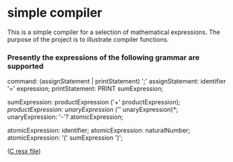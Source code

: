 # simple compiler
This is a simple compiler for a selection of mathematical expressions. The purpose of the project is to illustrate compiler functions.


### Presently the expressions of the following grammar are supported
command:              (assignStatement | printStatement) ';'
assignStatement:      identifier '=' expression;
printStatement:       PRINT sumExpression;

sumExpression:        productExpression ('+' productExpression)*;
productExpression:    unaryExpression ('*' unaryExpression)*;
unaryExpression:      '-'? atomicExpression;

atomicExpression:     identifier;
atomicExpression:     naturalNumber;
atomicExpression:     '(' sumExpression ')';

([C resx file](CalculatorCompiler/Properties/Resources.resx))

